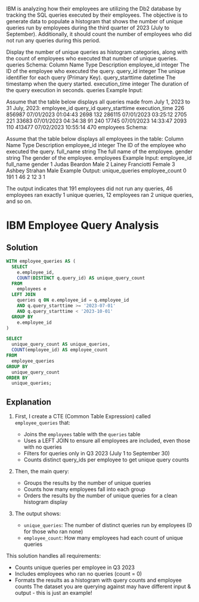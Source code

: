 IBM is analyzing how their employees are utilizing the Db2 database by tracking the SQL queries executed by their employees. The objective is to generate data to populate a histogram that shows the number of unique queries run by employees during the third quarter of 2023 (July to September). Additionally, it should count the number of employees who did not run any queries during this period.

Display the number of unique queries as histogram categories, along with the count of employees who executed that number of unique queries.
queries Schema:
Column Name	Type	Description
employee_id	integer	The ID of the employee who executed the query.
query_id	integer	The unique identifier for each query (Primary Key).
query_starttime	datetime	The timestamp when the query started.
execution_time	integer	The duration of the query execution in seconds.
queries Example Input:

Assume that the table below displays all queries made from July 1, 2023 to 31 July, 2023:
employee_id	query_id	query_starttime	execution_time
226	856987	07/01/2023 01:04:43	2698
132	286115	07/01/2023 03:25:12	2705
221	33683	07/01/2023 04:34:38	91
240	17745	07/01/2023 14:33:47	2093
110	413477	07/02/2023 10:55:14	470
employees Schema:

Assume that the table below displays all employees in the table:
Column Name	Type	Description
employee_id	integer	The ID of the employee who executed the query.
full_name	string	The full name of the employee.
gender	string	The gender of the employee.
employees Example Input:
employee_id	full_name	gender
1	Judas Beardon	Male
2	Lainey Franciotti	Female
3	Ashbey Strahan	Male
Example Output:
unique_queries	employee_count
0	191
1	46
2	12
3	1

The output indicates that 191 employees did not run any queries, 46 employees ran exactly 1 unique queries, 12 employees ran 2 unique queries, and so on.

# IBM Employee Query Analysis

## Solution

```sql
WITH employee_queries AS (
  SELECT 
    e.employee_id,
    COUNT(DISTINCT q.query_id) AS unique_query_count
  FROM 
    employees e
  LEFT JOIN 
    queries q ON e.employee_id = q.employee_id
    AND q.query_starttime >= '2023-07-01' 
    AND q.query_starttime < '2023-10-01'
  GROUP BY 
    e.employee_id
)

SELECT 
  unique_query_count AS unique_queries,
  COUNT(employee_id) AS employee_count
FROM 
  employee_queries
GROUP BY 
  unique_query_count
ORDER BY 
  unique_queries;
```

## Explanation

1. First, I create a CTE (Common Table Expression) called `employee_queries` that:
   - Joins the `employees` table with the `queries` table
   - Uses a LEFT JOIN to ensure all employees are included, even those with no queries
   - Filters for queries only in Q3 2023 (July 1 to September 30)
   - Counts distinct query_ids per employee to get unique query counts

2. Then, the main query:
   - Groups the results by the number of unique queries
   - Counts how many employees fall into each group
   - Orders the results by the number of unique queries for a clean histogram display

3. The output shows:
   - `unique_queries`: The number of distinct queries run by employees (0 for those who ran none)
   - `employee_count`: How many employees had each count of unique queries

This solution handles all requirements:
- Counts unique queries per employee in Q3 2023
- Includes employees who ran no queries (count = 0)
- Formats the results as a histogram with query counts and employee counts
The dataset you are querying against may have different input & output - this is just an example!
